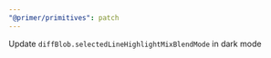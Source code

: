 ```yaml
---
"@primer/primitives": patch
---
```


Update `diffBlob.selectedLineHighlightMixBlendMode` in dark mode
